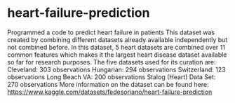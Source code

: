 # heart-failure-prediction
Programmed a code to predict heart failure in patients
This dataset was created by combining different datasets already available independently but not combined before. In this dataset, 5 heart datasets are combined over 11 common features which makes it the largest heart disease dataset available so far for research purposes. The five datasets used for its curation are:
Cleveland: 303 observations
Hungarian: 294 observations
Switzerland: 123 observations
Long Beach VA: 200 observations
Stalog (Heart) Data Set: 270 observations
More information on the dataset can be found here: https://www.kaggle.com/datasets/fedesoriano/heart-failure-prediction
